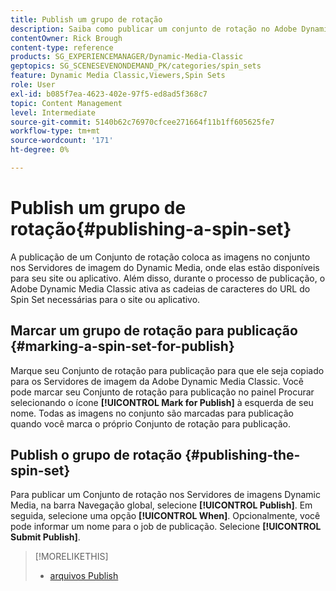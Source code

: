 ```yaml
---
title: Publish um grupo de rotação
description: Saiba como publicar um conjunto de rotação no Adobe Dynamic Media Classic.
contentOwner: Rick Brough
content-type: reference
products: SG_EXPERIENCEMANAGER/Dynamic-Media-Classic
geptopics: SG_SCENESEVENONDEMAND_PK/categories/spin_sets
feature: Dynamic Media Classic,Viewers,Spin Sets
role: User
exl-id: b085f7ea-4623-402e-97f5-ed8ad5f368c7
topic: Content Management
level: Intermediate
source-git-commit: 5140b62c76970cfcee271664f11b1ff605625fe7
workflow-type: tm+mt
source-wordcount: '171'
ht-degree: 0%

---
```


# Publish um grupo de rotação{#publishing-a-spin-set}

A publicação de um Conjunto de rotação coloca as imagens no conjunto nos Servidores de imagem do Dynamic Media, onde elas estão disponíveis para seu site ou aplicativo. Além disso, durante o processo de publicação, o Adobe Dynamic Media Classic ativa as cadeias de caracteres do URL do Spin Set necessárias para o site ou aplicativo.

## Marcar um grupo de rotação para publicação {#marking-a-spin-set-for-publish}

Marque seu Conjunto de rotação para publicação para que ele seja copiado para os Servidores de imagem da Adobe Dynamic Media Classic. Você pode marcar seu Conjunto de rotação para publicação no painel Procurar selecionando o ícone **[!UICONTROL Mark for Publish]** à esquerda de seu nome. Todas as imagens no conjunto são marcadas para publicação quando você marca o próprio Conjunto de rotação para publicação.

## Publish o grupo de rotação {#publishing-the-spin-set}

Para publicar um Conjunto de rotação nos Servidores de imagens Dynamic Media, na barra Navegação global, selecione **[!UICONTROL Publish]**. Em seguida, selecione uma opção **[!UICONTROL When]**. Opcionalmente, você pode informar um nome para o job de publicação. Selecione **[!UICONTROL Submit Publish]**.

>[!MORELIKETHIS]
>
>* [arquivos Publish](publishing-files.md#publishing_files)
